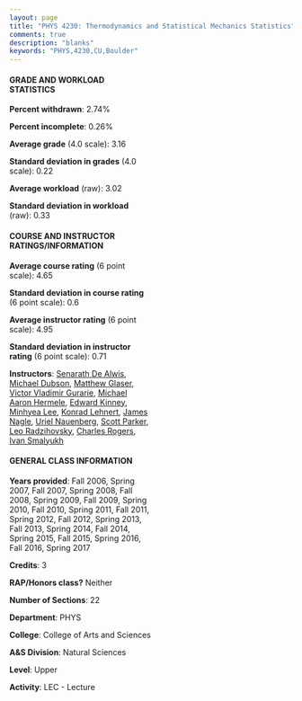 ```yaml
---
layout: page
title: "PHYS 4230: Thermodynamics and Statistical Mechanics Statistics"
comments: true
description: "blanks"
keywords: "PHYS,4230,CU,Boulder"
---
```

<head>
<script src="https://ajax.googleapis.com/ajax/libs/jquery/2.1.3/jquery.min.js"></script>
<script src="https://dl.dropboxusercontent.com/s/pc42nxpaw1ea4o9/highcharts.js?dl=0"></script>
<!-- <script src="../assets/js/highcharts.js"></script> -->
<style type="text/css">@font-face {
	font-family: "Bebas Neue";
	src: url(https://www.filehosting.org/file/details/544349/BebasNeue Regular.otf) format("opentype");
	}
	h1.Bebas { 
		font-family: "Bebas Neue", Verdana, Tahoma;
	}
</style>
</head>
<body>
	<div id="container" style="float: right; width: 45%; height: 88%; margin-left: 2.5%; margin-right: 2.5%;"></div>
	<script language="JavaScript">
		$(document).ready(function() {
		var chart = {type: 'column'};
		var title = {text: 'Grade Distribution'};
		var xAxis = {categories: ['A','B','C','D','F'],crosshair: true};
		var yAxis = {min: 0,title: {text: 'Percentage'}};
		var tooltip = {headerFormat: '<center><b><span style="font-size:20px">{point.key}</span></b></center>',
		               pointFormat: '<td style="padding:0"><b>{point.y:.1f}%</b></td>',
		               footerFormat: '</table>',shared: true,useHTML: true};
		var plotOptions = {column: {pointPadding: 0.0,borderWidth: 0}};  
		var credits = {enabled: false};var series= [{name: 'Percent',data: [44.23,37.52,13.82,1.71,2.72,]}];
		var json = {};
		json.chart = chart;
		json.title = title;
		json.tooltip = tooltip;
		json.xAxis = xAxis;
		json.yAxis = yAxis;  
		json.series = series;
		json.plotOptions = plotOptions;  
		json.credits = credits;
		$('#container').highcharts(json);
	});
	</script>
</body>
			   
#### GRADE AND WORKLOAD STATISTICS

**Percent withdrawn**: 2.74%

**Percent incomplete**: 0.26%

**Average grade** (4.0 scale): 3.16

**Standard deviation in grades** (4.0 scale): 0.22

**Average workload** (raw): 3.02

**Standard deviation in workload** (raw): 0.33

#### COURSE AND INSTRUCTOR RATINGS/INFORMATION

**Average course rating** (6 point scale): 4.65

**Standard deviation in course rating** (6 point scale): 0.6

**Average instructor rating** (6 point scale): 4.95

**Standard deviation in instructor rating** (6 point scale): 0.71

**Instructors**: <a href='../../instructors/Senarath_De_Alwis'>Senarath De Alwis</a>, <a href='../../instructors/Michael_Dubson'>Michael Dubson</a>, <a href='../../instructors/Matthew_Glaser'>Matthew Glaser</a>, <a href='../../instructors/Victor_Vladimir_Gurarie'>Victor Vladimir Gurarie</a>, <a href='../../instructors/Michael_Aaron_Hermele'>Michael Aaron Hermele</a>, <a href='../../instructors/Edward_Kinney'>Edward Kinney</a>, <a href='../../instructors/Minhyea_Lee'>Minhyea Lee</a>, <a href='../../instructors/Konrad_Lehnert'>Konrad Lehnert</a>, <a href='../../instructors/James_Nagle'>James Nagle</a>, <a href='../../instructors/Uriel_Nauenberg'>Uriel Nauenberg</a>, <a href='../../instructors/Scott_Parker'>Scott Parker</a>, <a href='../../instructors/Leo_Radzihovsky'>Leo Radzihovsky</a>, <a href='../../instructors/Charles_Rogers'>Charles Rogers</a>, <a href='../../instructors/Ivan_Smalyukh'>Ivan Smalyukh</a>

#### GENERAL CLASS INFORMATION

**Years provided**: Fall 2006, Spring 2007, Fall 2007, Spring 2008, Fall 2008, Spring 2009, Fall 2009, Spring 2010, Fall 2010, Spring 2011, Fall 2011, Spring 2012, Fall 2012, Spring 2013, Fall 2013, Spring 2014, Fall 2014, Spring 2015, Fall 2015, Spring 2016, Fall 2016, Spring 2017

**Credits**: 3

**RAP/Honors class?** Neither

**Number of Sections**: 22

**Department**: PHYS

**College**: College of Arts and Sciences

**A&S Division**: Natural Sciences

**Level**: Upper

**Activity**: LEC - Lecture
